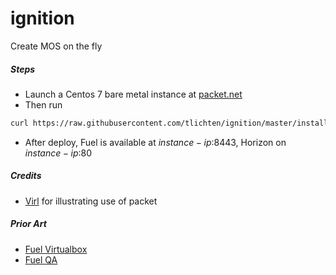 # ignition

Create MOS on the fly

##### Steps
- Launch a Centos 7 bare metal instance at [packet.net](http://packet.net)
- Then run
```bash
curl https://raw.githubusercontent.com/tlichten/ignition/master/install.sh | sh
```
- After deploy, Fuel is available at $instance-ip$:8443, Horizon on $instance-ip$:80


##### Credits
- [Virl](https://github.com/Snergster/virl_packet) for illustrating use of packet

##### Prior Art
- [Fuel Virtualbox](https://github.com/openstack/fuel-virtualbox)
- [Fuel QA](https://github.com/openstack/fuel-qa) 
